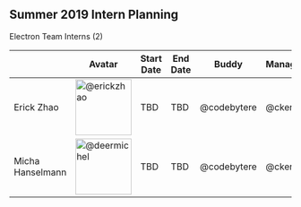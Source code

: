 ## Summer 2019 Intern Planning

Electron Team Interns (2)

|                  | Avatar                       | Start Date | End Date    | Buddy        | Manager      |
|------------------|-----------------------------------|------------|-------------|--------------|--------------|
| Erick Zhao       | <img src="https://github.com/erickzhao.png" width=100 alt="@erickzhao"> | TBD | TBD | @codebytere | @ckerr |
| Micha Hanselmann | <img src="https://github.com/deermichel.png" width=100 alt="@deermichel"> | TBD | TBD | @codebytere | @ckerr |
